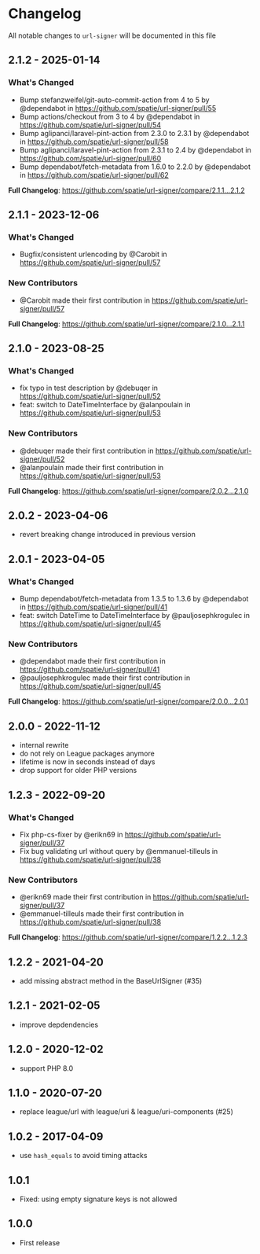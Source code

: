 # Changelog

All notable changes to `url-signer` will be documented in this file

## 2.1.2 - 2025-01-14

### What's Changed

* Bump stefanzweifel/git-auto-commit-action from 4 to 5 by @dependabot in https://github.com/spatie/url-signer/pull/55
* Bump actions/checkout from 3 to 4 by @dependabot in https://github.com/spatie/url-signer/pull/54
* Bump aglipanci/laravel-pint-action from 2.3.0 to 2.3.1 by @dependabot in https://github.com/spatie/url-signer/pull/58
* Bump aglipanci/laravel-pint-action from 2.3.1 to 2.4 by @dependabot in https://github.com/spatie/url-signer/pull/60
* Bump dependabot/fetch-metadata from 1.6.0 to 2.2.0 by @dependabot in https://github.com/spatie/url-signer/pull/62

**Full Changelog**: https://github.com/spatie/url-signer/compare/2.1.1...2.1.2

## 2.1.1 - 2023-12-06

### What's Changed

* Bugfix/consistent urlencoding by @Carobit in https://github.com/spatie/url-signer/pull/57

### New Contributors

* @Carobit made their first contribution in https://github.com/spatie/url-signer/pull/57

**Full Changelog**: https://github.com/spatie/url-signer/compare/2.1.0...2.1.1

## 2.1.0 - 2023-08-25

### What's Changed

- fix typo in test description by @debuqer in https://github.com/spatie/url-signer/pull/52
- feat: switch to DateTimeInterface by @alanpoulain in https://github.com/spatie/url-signer/pull/53

### New Contributors

- @debuqer made their first contribution in https://github.com/spatie/url-signer/pull/52
- @alanpoulain made their first contribution in https://github.com/spatie/url-signer/pull/53

**Full Changelog**: https://github.com/spatie/url-signer/compare/2.0.2...2.1.0

## 2.0.2 - 2023-04-06

- revert breaking change introduced in previous version

## 2.0.1 - 2023-04-05

### What's Changed

- Bump dependabot/fetch-metadata from 1.3.5 to 1.3.6 by @dependabot in https://github.com/spatie/url-signer/pull/41
- feat: switch DateTime to DateTimeInterface by @pauljosephkrogulec in https://github.com/spatie/url-signer/pull/45

### New Contributors

- @dependabot made their first contribution in https://github.com/spatie/url-signer/pull/41
- @pauljosephkrogulec made their first contribution in https://github.com/spatie/url-signer/pull/45

**Full Changelog**: https://github.com/spatie/url-signer/compare/2.0.0...2.0.1

## 2.0.0 - 2022-11-12

- internal rewrite
- do not rely on League packages anymore
- lifetime is now in seconds instead of days
- drop support for older PHP versions

## 1.2.3 - 2022-09-20

### What's Changed

- Fix php-cs-fixer by @erikn69 in https://github.com/spatie/url-signer/pull/37
- Fix bug validating url without query by @emmanuel-tilleuls in https://github.com/spatie/url-signer/pull/38

### New Contributors

- @erikn69 made their first contribution in https://github.com/spatie/url-signer/pull/37
- @emmanuel-tilleuls made their first contribution in https://github.com/spatie/url-signer/pull/38

**Full Changelog**: https://github.com/spatie/url-signer/compare/1.2.2...1.2.3

## 1.2.2 - 2021-04-20

- add missing abstract method in the BaseUrlSigner (#35)

## 1.2.1 - 2021-02-05

- improve depdendencies

## 1.2.0 - 2020-12-02

- support PHP 8.0

## 1.1.0 - 2020-07-20

- replace league/url with league/uri & league/uri-components (#25)

## 1.0.2 - 2017-04-09

- use `hash_equals` to avoid timing attacks

## 1.0.1

- Fixed: using empty signature keys is not allowed

## 1.0.0

- First release
